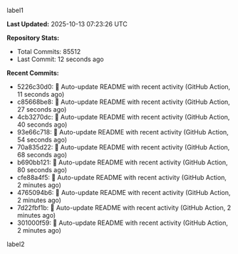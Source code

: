 
label1 
<!-- ACTIVITY_START -->
**Last Updated:** 2025-10-13 07:23:26 UTC

**Repository Stats:**
- Total Commits: 85512
- Last Commit: 12 seconds ago

**Recent Commits:**
- 5226c30d0: 🤖 Auto-update README with recent activity (GitHub Action, 11 seconds ago)
- c85668be8: 🤖 Auto-update README with recent activity (GitHub Action, 27 seconds ago)
- 4cb3270dc: 🤖 Auto-update README with recent activity (GitHub Action, 40 seconds ago)
- 93e66c718: 🤖 Auto-update README with recent activity (GitHub Action, 54 seconds ago)
- 70a835d22: 🤖 Auto-update README with recent activity (GitHub Action, 68 seconds ago)
- b690bb121: 🤖 Auto-update README with recent activity (GitHub Action, 80 seconds ago)
- cfe88a4f5: 🤖 Auto-update README with recent activity (GitHub Action, 2 minutes ago)
- 4765094b6: 🤖 Auto-update README with recent activity (GitHub Action, 2 minutes ago)
- 7d22fbf1b: 🤖 Auto-update README with recent activity (GitHub Action, 2 minutes ago)
- 301000f59: 🤖 Auto-update README with recent activity (GitHub Action, 2 minutes ago)
<!-- ACTIVITY_END -->

label2

